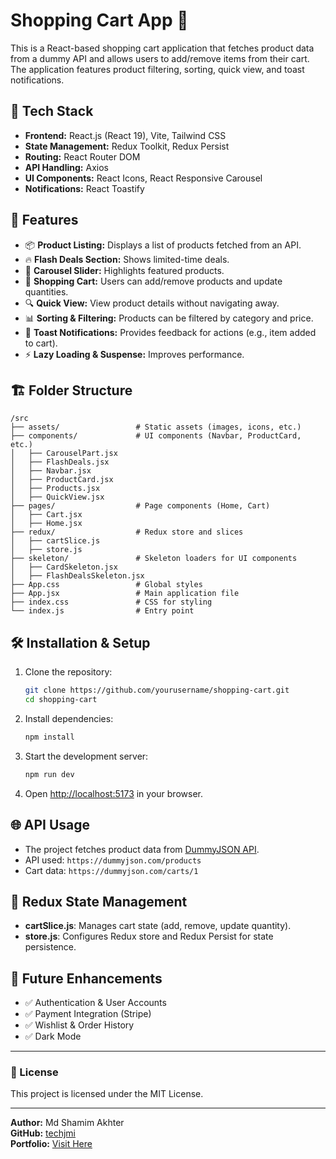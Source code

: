 
# Shopping Cart App 🛒

This is a React-based shopping cart application that fetches product data from a dummy API and allows users to add/remove items from their cart. The application features product filtering, sorting, quick view, and toast notifications.

## 🚀 Tech Stack

- **Frontend:** React.js (React 19), Vite, Tailwind CSS
- **State Management:** Redux Toolkit, Redux Persist
- **Routing:** React Router DOM
- **API Handling:** Axios
- **UI Components:** React Icons, React Responsive Carousel
- **Notifications:** React Toastify

## 📌 Features

- 📦 **Product Listing:** Displays a list of products fetched from an API.
- 🔥 **Flash Deals Section:** Shows limited-time deals.
- 🔄 **Carousel Slider:** Highlights featured products.
- 🛒 **Shopping Cart:** Users can add/remove products and update quantities.
- 🔍 **Quick View:** View product details without navigating away.
- 📊 **Sorting & Filtering:** Products can be filtered by category and price.
- 🔔 **Toast Notifications:** Provides feedback for actions (e.g., item added to cart).
- ⚡ **Lazy Loading & Suspense:** Improves performance.

## 🏗 Folder Structure

```
/src
├── assets/                 # Static assets (images, icons, etc.)
├── components/             # UI components (Navbar, ProductCard, etc.)
│   ├── CarouselPart.jsx
│   ├── FlashDeals.jsx
│   ├── Navbar.jsx
│   ├── ProductCard.jsx
│   ├── Products.jsx
│   ├── QuickView.jsx
├── pages/                  # Page components (Home, Cart)
│   ├── Cart.jsx
│   ├── Home.jsx
├── redux/                  # Redux store and slices
│   ├── cartSlice.js
│   ├── store.js
├── skeleton/               # Skeleton loaders for UI components
│   ├── CardSkeleton.jsx
│   ├── FlashDealsSkeleton.jsx
├── App.css                 # Global styles
├── App.jsx                 # Main application file
├── index.css               # CSS for styling
└── index.js                # Entry point
```

## 🛠️ Installation & Setup

1. Clone the repository:

   ```sh
   git clone https://github.com/yourusername/shopping-cart.git
   cd shopping-cart
   ```

2. Install dependencies:

   ```sh
   npm install
   ```

3. Start the development server:

   ```sh
   npm run dev
   ```

4. Open [http://localhost:5173](http://localhost:5173) in your browser.

## 🌐 API Usage

- The project fetches product data from [DummyJSON API](https://dummyjson.com).
- API used: `https://dummyjson.com/products`
- Cart data: `https://dummyjson.com/carts/1`

## 🔧 Redux State Management

- **cartSlice.js**: Manages cart state (add, remove, update quantity).
- **store.js**: Configures Redux store and Redux Persist for state persistence.

## 🎯 Future Enhancements

- ✅ Authentication & User Accounts
- ✅ Payment Integration (Stripe)
- ✅ Wishlist & Order History
- ✅ Dark Mode

---

### 📜 License

This project is licensed under the MIT License.

---

**Author:** Md Shamim Akhter  
**GitHub:** [techjmi](https://github.com/techjmi)  
**Portfolio:** [Visit Here](https://shamim-portfolio-u1yp.onrender.com)  
```

